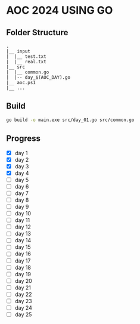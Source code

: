 # AOC 2024 USING GO

## Folder Structure
	.
	|__ input
	|  |__ test.txt
	|  |__ real.txt
	|__ src
	|  |__ common.go
	|  |-- day_$(AOC_DAY).go
	|__ aoc.ps1
	|__ ...

## Build
```sh
go build -o main.exe src/day_01.go src/common.go
```
## Progress
- [x] day 1
- [x] day 2
- [x] day 3
- [x] day 4
- [ ] day 5
- [ ] day 6
- [ ] day 7
- [ ] day 8
- [ ] day 9
- [ ] day 10
- [ ] day 11
- [ ] day 12
- [ ] day 13
- [ ] day 14
- [ ] day 15
- [ ] day 16
- [ ] day 17
- [ ] day 18
- [ ] day 19
- [ ] day 20
- [ ] day 21
- [ ] day 22
- [ ] day 23
- [ ] day 24
- [ ] day 25